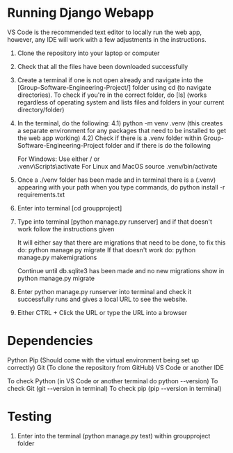 
# Running Django Webapp

VS Code is the recommended text editor to locally run the web app, however, any IDE will work with a few adjustments in the instructions.

1) Clone the repository into your laptop or computer
2) Check that all the files have been downloaded successfully
3) Create a terminal if one is not open already and navigate into the [Group-Software-Engineering-Project/] folder using cd (to navigate directories). To check if you're in the correct folder, do [ls] (works regardless of operating system and lists files and folders in your current directory/folder)
4) In the terminal, do the following:
   4.1) python -m venv .venv (this creates a separate environment for any packages that need to be installed to get the web          app working)
   4.2) Check if there is a .venv folder within Group-Software-Engineering-Project folder and if there is do the following

    For Windows:
       Use either / or \
       .venv\Scripts\activate
   For Linux and MacOS
     source .venv/bin/activate

5) Once a ./venv folder has been made and in terminal there is a (.venv) appearing with your path when you type commands, do python install -r requirements.txt
6) Enter into terminal [cd groupproject]
7) Type into terminal [python manage.py runserver] and if that doesn't work follow the instructions given

    It will either say that there are migrations that need to be done, to fix this do:
       python manage.py migrate
   If that doesn't work do:
     python manage.py makemigrations

   Continue until db.sqlite3 has been made and no new migrations show in python manage.py migrate

8) Enter python manage.py runserver into terminal and check it successfully runs and gives a local URL to see the website.
9) Either CTRL + Click the URL or type the URL into a browser

# Dependencies 

Python
Pip (Should come with the virtual environment being set up correctly)
Git (To clone the repository from GitHub)
VS Code or another IDE

To check Python (in VS Code or another terminal do python --version)
To check Git (git --version in terminal)
To check pip (pip --version in terminal)

# Testing

1) Enter into the terminal (python manage.py test) within groupproject folder
   
